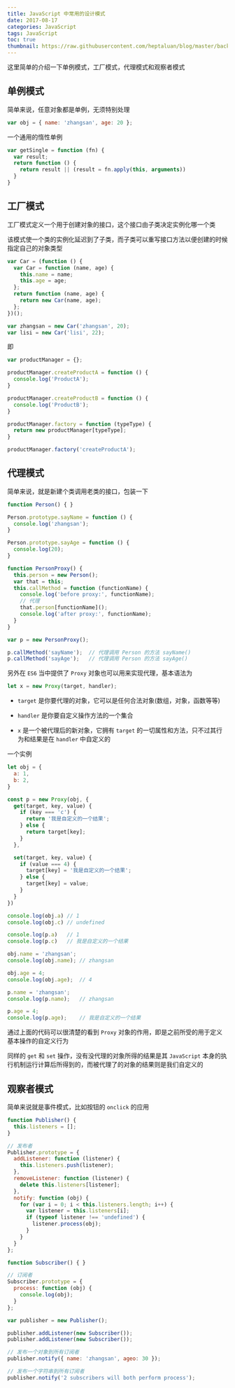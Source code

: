 ```yaml
---
title: JavaScript 中常用的设计模式
date: 2017-08-17
categories: JavaScript
tags: JavaScript
toc: true
thumbnail: https://raw.githubusercontent.com/heptaluan/blog/master/backups/cdn/cover/47.jpg
---
```


这里简单的介绍一下单例模式，工厂模式，代理模式和观察者模式

<!--more-->

## 单例模式

简单来说，任意对象都是单例，无须特别处理

```js
var obj = { name: 'zhangsan', age: 20 };
```

一个通用的惰性单例

```js
var getSingle = function (fn) {
  var result;
  return function () {
    return result || (result = fn.apply(this, arguments))
  }
}
```


## 工厂模式

工厂模式定义一个用于创建对象的接口，这个接口由子类决定实例化哪一个类

该模式使一个类的实例化延迟到了子类，而子类可以重写接口方法以便创建的时候指定自己的对象类型

```js
var Car = (function () {
  var Car = function (name, age) {
    this.name = name;
    this.age = age;
  };
  return function (name, age) {
    return new Car(name, age);
  };
})();

var zhangsan = new Car('zhangsan', 20);
var lisi = new Car('lisi', 22);
```

即

```js
var productManager = {};

productManager.createProductA = function () {
  console.log('ProductA');
}

productManager.createProductB = function () {
  console.log('ProductB');
}

productManager.factory = function (typeType) {
  return new productManager[typeType];
}

productManager.factory('createProductA');
```


## 代理模式

简单来说，就是新建个类调用老类的接口，包装一下

```js
function Person() { }

Person.prototype.sayName = function () {
  console.log('zhangsan');
}

Person.prototype.sayAge = function () {
  console.log(20);
}

function PersonProxy() {
  this.person = new Person();
  var that = this;
  this.callMethod = function (functionName) {
    console.log('before proxy:', functionName);
    // 代理
    that.person[functionName]();
    console.log('after proxy:', functionName);
  }
}

var p = new PersonProxy();

p.callMethod('sayName');  // 代理调用 Person 的方法 sayName()
p.callMethod('sayAge');   // 代理调用 Person 的方法 sayAge()
```

另外在 `ES6` 当中提供了 `Proxy` 对象也可以用来实现代理，基本语法为

```js
let x = new Proxy(target, handler);
```

* `target` 是你要代理的对象，它可以是任何合法对象(数组，对象，函数等等)

* `handler` 是你要自定义操作方法的一个集合

* `x` 是一个被代理后的新对象，它拥有 `target` 的一切属性和方法，只不过其行为和结果是在 `handler` 中自定义的

一个实例

```js
let obj = {
  a: 1,
  b: 2,
}

const p = new Proxy(obj, {
  get(target, key, value) {
    if (key === 'c') {
      return '我是自定义的一个结果';
    } else {
      return target[key];
    }
  },

  set(target, key, value) {
    if (value === 4) {
      target[key] = '我是自定义的一个结果';
    } else {
      target[key] = value;
    }
  }
})

console.log(obj.a) // 1
console.log(obj.c) // undefined

console.log(p.a)   // 1
console.log(p.c)   // 我是自定义的一个结果

obj.name = 'zhangsan';
console.log(obj.name); // zhangsan

obj.age = 4;
console.log(obj.age);  // 4

p.name = 'zhangsan';
console.log(p.name);   // zhangsan

p.age = 4;
console.log(p.age);    // 我是自定义的一个结果
```

通过上面的代码可以很清楚的看到 `Proxy` 对象的作用，即是之前所受的用于定义基本操作的自定义行为

同样的 `get` 和 `set` 操作，没有没代理的对象所得的结果是其 `JavaScript` 本身的执行机制运行计算后所得到的，而被代理了的对象的结果则是我们自定义的

## 观察者模式

简单来说就是事件模式，比如按钮的 `onclick` 的应用

```js
function Publisher() {
  this.listeners = [];
}

// 发布者
Publisher.prototype = {
  addListener: function (listener) {
    this.listeners.push(listener);
  },
  removeListener: function (listener) {
    delete this.listeners[listener];
  },
  notify: function (obj) {
    for (var i = 0; i < this.listeners.length; i++) {
      var listener = this.listeners[i];
      if (typeof listener !== 'undefined') {
        listener.process(obj);
      }
    }
  }
};

function Subscriber() { }

// 订阅者
Subscriber.prototype = {
  process: function (obj) {
    console.log(obj);
  }
};

var publisher = new Publisher();

publisher.addListener(new Subscriber());
publisher.addListener(new Subscriber());

// 发布一个对象到所有订阅者
publisher.notify({ name: 'zhangsan', ageo: 30 });

// 发布一个字符串到所有订阅者
publisher.notify('2 subscribers will both perform process');
```